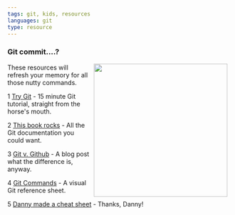 ```yaml
---
tags: git, kids, resources
languages: git
type: resource
---
```


### Git commit....?
<img src="https://after-school-assets.s3.amazonaws.com/git-hamster.jpg" width="300px" align="right" hspace="10"> These resources will refresh your memory for all those nutty commands. 

1 [Try Git](https://try.github.io/levels/1/challenges/1) - 15 minute Git tutorial, straight from the horse's mouth.

2 [This book rocks](http://git-scm.com/book/en/v2) - All the Git documentation you could want.

3 [Git v. Github](http://www.jahya.net/blog/?2013-05-git-vs-github) - A blog post what the difference is, anyway.

4 [Git Commands](http://marklodato.github.io/visual-git-guide/index-en.html#basic-usage) - A visual Git reference sheet.

5 [Danny made a cheat sheet](https://gist.github.com/dfenjves/6c3832ae7c9d1cf504f2) - Thanks, Danny!
